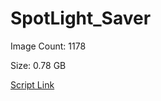 # SpotLight_Saver

Image Count: 1178

Size: 0.78 GB

[Script Link](https://github.com/liuyal/Archive/blob/master/Python/Utilities/Miscellaneous/spotlight_saver.py)

